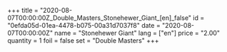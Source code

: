 +++
title = "2020-08-07T00:00:00Z_Double_Masters_Stonehewer_Giant_[en]_false"
id = "0efda05d-01ea-4478-b075-00a31d7037f8"
date = "2020-08-07T00:00:00Z"
name = "Stonehewer Giant"
lang = ["en"]
price = "2.00"
quantity = 1
foil = false
set = "Double Masters"
+++
